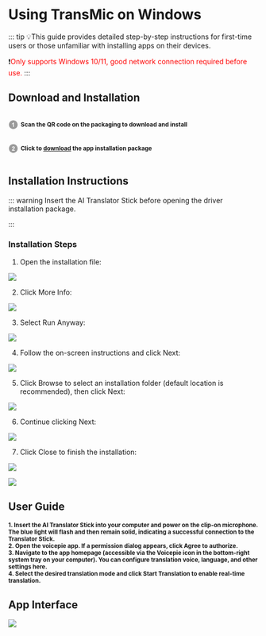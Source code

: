 # Using TransMic on Windows

::: tip 💡This guide provides detailed step-by-step instructions for first-time users or those unfamiliar with installing apps on their devices.

❗️<font style="color: red">Only supports Windows 10/11, good network connection required before use.</font>
:::

## Download and Installation

<p style="display: inline-block; vertical-align: middle; margin-right: 5px;">
  <svg t="1731483445691" class="icon" viewBox="0 0 1024 1024" version="1.1" xmlns="http://www.w3.org/2000/svg" p-id="22931" width="20" height="20">
    <path d="M512.045025 962.874851c-248.349251 0-449.65507-201.846124-449.65507-450.919876 0-248.984724 201.305819-450.830849 449.65507-450.830849 248.261247 0 449.565019 201.846124 449.565019 450.830849C961.610044 761.028727 760.306272 962.874851 512.045025 962.874851L512.045025 962.874851zM572.751642 289.933345l-69.211315 0c-9.766434 27.322275-27.685549 51.116191-53.835116 71.65497-26.054399 20.446681-50.302663 34.288944-72.557526 41.61684l0 77.535911c42.346457-14.023388 79.07701-35.555797 110.197798-64.778352l0 322.720076 85.406159 0L572.751642 289.933345 572.751642 289.933345z" fill="#999999" p-id="22932"></path>
  </svg>
</p><strong><small>Scan the QR code on the packaging to download and install</small></strong><br>
<p style="display: inline-block; vertical-align: middle; margin-right: 5px;">
  <svg t="1731484117001" class="icon" viewBox="0 0 1024 1024" version="1.1" xmlns="http://www.w3.org/2000/svg" p-id="24111" width="20" height="20">
    <path d="M511.950881 962.833919c-248.254084 0-449.561949-201.849194-449.561949-450.833919S263.696798 61.166081 511.950881 61.166081c248.353344 0 449.659163 201.848171 449.659163 450.832895S760.305249 962.833919 511.950881 962.833919L511.950881 962.833919zM662.141532 665.532769 492.320798 665.532769c4.433986-7.780197 10.224876-15.652492 17.46579-23.793916 7.143701-8.142447 24.246217-24.608467 51.2922-49.399083 27.053146-24.789593 45.695738-43.788296 56.095599-56.997132 15.566534-19.905352 26.962072-38.904055 34.202986-57.08923 7.147794-18.186198 10.765181-37.366026 10.765181-57.45148 0-35.374672-12.573363-64.87045-37.636179-88.665389-25.15389-23.793916-59.715033-35.646871-103.595426-35.646871-40.077787 0-73.464175 10.222829-100.246145 30.761608-26.689872 20.537755-42.61047 54.374398-47.676859 101.602026l85.408205 8.504698c1.629103-25.060769 7.688099-42.974767 18.0941-53.740972 10.492982-10.766205 24.608467-16.194844 42.340317-16.194844 17.915022 0 31.940456 5.15644 42.070164 15.380292 10.226922 10.313903 15.293311 24.970718 15.293311 44.061518 0 17.281595-5.884011 34.742269-17.640776 52.475142-8.69094 12.846586-32.212656 37.184901-70.665433 73.194022-47.772027 44.512796-79.794347 80.250742-95.994308 107.120716-16.192797 26.962072-25.877367 55.461149-29.127388 85.498256l299.375391 0L662.141532 665.532769 662.141532 665.532769z" fill="#999999" p-id="24112"></path>
  </svg>
</p><strong><small>Click to <a href="https://kikago.tech/bridge/download">download</a> the app installation package</small></strong>

## Installation Instructions

::: warning Insert the AI Translator Stick before opening the driver installation package.

:::

<!--
### Allow Installation

1. After downloading, save the installation file as indicated below:

![](https://bu.dusays.com/2024/11/15/6736fab95af2c.webp)

2. Click Show More Details:

![](https://bu.dusays.com/2024/11/15/6736fab95f949.webp)

3. Click Keep Anyway:

![](https://bu.dusays.com/2024/11/15/6736fab963dbd.webp) -->

### Installation Steps

1. Open the installation file:

![](https://bu.dusays.com/2024/11/15/6736fcb18082a.webp)

2. Click More Info:

![](https://bu.dusays.com/2025/01/24/679309ebf1c53.jpg)

3. Select Run Anyway:

![](https://bu.dusays.com/2025/01/24/679309ec2efe7.jpg)

4. Follow the on-screen instructions and click Next:

![](https://bu.dusays.com/2025/01/24/679309ec23970.jpg)

5. Click Browse to select an installation folder (default location is recommended), then click Next:

![](https://bu.dusays.com/2025/01/24/679309ec37ccd.jpg)

6. Continue clicking Next:

![](https://bu.dusays.com/2025/01/24/679309ec3d08f.jpg)

7. Click Close to finish the installation:

![](https://bu.dusays.com/2025/01/24/679309ec64824.jpg)

![](https://bu.dusays.com/2025/01/24/679309ec77364.jpg)

## User Guide

<strong>
<small>1. Insert the AI Translator Stick into your computer and power on the clip-on microphone. The blue light will flash and then remain solid, indicating a successful connection to the Translator Stick.<br></small>
<small>2. Open the voicepie app. If a permission dialog appears, click Agree to authorize.<br></small>
<small>3. Navigate to the app homepage (accessible via the Voicepie icon in the bottom-right system tray on your computer). You can configure translation voice, language, and other settings here.<br></small>
<small>4. Select the desired translation mode and click Start Translation to enable real-time translation.</small>
</strong>

## App Interface

![](https://bu.dusays.com/2025/01/24/679309ece7658.png)

<DocCard :cards="[
  {
    title: 'Translation Mode',
    description: '',
    avatar: '/img/情景模式.png',
    path: '/en/guide/modes'
  },
  {
    title: 'Broadcast Settings',
    description: '',
    avatar: '/img/设置.png',
    path: '/en/guide/settings'
  },
  {
    title: 'Language/Voice Selection',
    description: '',
    avatar: '/img/语种切换.png',
    path: '/en/guide/language'
  },
    {
    title: 'Other Features',
    description: '',
    avatar: '/img/其它.png',
    path: '/en/guide/other'
  },
      {
    title: 'Help&Support',
    description: '',
    avatar: '/img/问题答疑.png',
    path: '/en/help/preface'
  }
]" />
